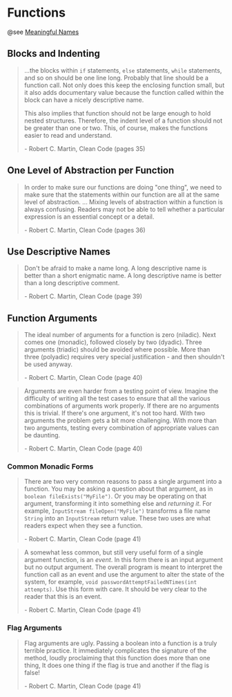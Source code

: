 # Functions
@see [Meaningful Names](./meaningful-names.md)

## Blocks and Indenting

> ...the blocks within `if` statements, `else` statements, `while` statements, and so on should be one line long. Probably that line should be a function call. Not only does this keep the enclosing function small, but it also adds documentary value because the function called within the block can have a nicely descriptive name.
> 
> This also implies that function should not be large enough to hold nested structures. Therefore, the indent level of a function should not be greater than one or two. This, of course, makes the functions easier to read and understand.
> 
> \- Robert C. Martin, Clean Code (pages 35)


## One Level of Abstraction per Function

> In order to make sure our functions are doing "one thing", we need to make sure that the statements within our function are all at the same level of abstraction.
> ...
> Mixing levels of abstraction within a function is always confusing. Readers may not be able to tell whether a particular expression is an essential concept or a detail.
> 
> \- Robert C. Martin, Clean Code (pages 36)


## Use Descriptive Names

> Don't be afraid to make a name long. A long descriptive name is better than a short enigmatic name. A long descriptive name is better than a long descriptive comment.
> 
> \- Robert C. Martin, Clean Code (page 39)


## Function Arguments

> The ideal number of arguments for a function is zero (niladic). Next comes one (monadic), followed closely by two (dyadic). Three arguments (triadic) should be avoided where possible. More than three (polyadic) requires very special justification - and then shouldn't be used anyway.
> 
> \- Robert C. Martin, Clean Code (page 40)

> Arguments are even harder from a testing point of view. Imagine the difficulty of writing all the test cases to ensure that all the various combinations of arguments work properly. If there are no arguments this is trivial. If there's one argument, it's not too hard. With two arguments the problem gets a bit more challenging. With more than two arguments, testing every combination of appropriate values can be daunting.
> 
> \- Robert C. Martin, Clean Code (page 40)

### Common Monadic Forms

> There are two very common reasons to pass a single argument into a function. You may be asking a question about that argument, as in `boolean fileExists("MyFile")`. Or you may be operating on that argument, transforming it into something else and *returning it*. For example, `InputStream fileOpen("MyFile")` transforms a file name `String` into an `InputStream` return value. These two uses are what readers expect when they see a function.
> 
> \- Robert C. Martin, Clean Code (page 41)

> A somewhat less common, but still very useful form of a single argument function, is an *event*. In this form there is an input argument but no output argument. The overall program is meant to interpret the function call as an event and use the argument to alter the state of the system, for example, `void passwordAttemptFailedNTimes(int attempts)`. Use this form with care. It should be very clear to the reader that this is an event.
> 
> \- Robert C. Martin, Clean Code (page 41)

### Flag Arguments

> Flag arguments are ugly. Passing a boolean into a function is a truly terrible practice. It immediately complicates the signature of the method, loudly proclaiming that this function does more than one thing, It does one thing if the flag is true and another if the flag is false!
> 
> \- Robert C. Martin, Clean Code (page 41)